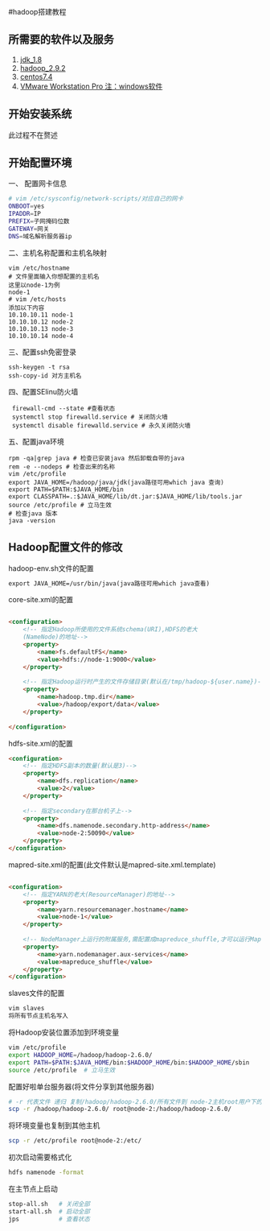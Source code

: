 #hadoop搭建教程
## 所需要的软件以及服务
1. [jdk_1.8](https://pan.baidu.com/s/1NI3auPrbKCmu5NoPAhtncA)
2. [hadoop_2.9.2](https://pan.baidu.com/s/1NUoJR5Z35D99gw0BZJQaKg)
3. [centos7.4](http://isoredirect.centos.org/centos/8/isos/x86_64/CentOS-8-x86_64-1905-dvd1.iso)
4. [VMware Workstation Pro 注：windows软件](https://pan.baidu.com/s/1JCNc7AizOIwAlexfK5EAGA) 
## 开始安装系统
此过程不在赘述

## 开始配置环境
一、 配置网卡信息
```bash
# vim /etc/sysconfig/network-scripts/对应自己的网卡
ONBOOT=yes
IPADDR=IP
PREFIX=子网掩码位数
GATEWAY=网关
DNS=域名解析服务器ip
```
二、主机名称配置和主机名映射
```haml
vim /etc/hostname
# 文件里面输入你想配置的主机名
这里以node-1为例
node-1
# vim /etc/hosts
添加以下内容
10.10.10.11 node-1
10.10.10.12 node-2
10.10.10.13 node-3
10.10.10.14 node-4
```
三、配置ssh免密登录
```haml
ssh-keygen -t rsa
ssh-copy-id 对方主机名
```
四、配置SElinu防火墙
```shell script
 firewall-cmd --state #查看状态
 systemctl stop firewalld.service # 关闭防火墙
 systemctl disable firewalld.service # 永久关闭防火墙
```
五、配置java环境
```shell script
rpm -qa|grep java # 检查已安装java 然后卸载自带的java
rem -e --nodeps # 检查出来的名称
vim /etc/profile
export JAVA_HOME=/hadoop/java/jdk(java路径可用which java 查询)
export PATH=$PATH:$JAVA_HOME/bin
export CLASSPATH=.:$JAVA_HOME/lib/dt.jar:$JAVA_HOME/lib/tools.jar
source /etc/profile # 立马生效
# 检查java 版本
java -version
```
## Hadoop配置文件的修改

hadoop-env.sh文件的配置
```xml
export JAVA_HOME=/usr/bin/java(java路径可用which java查看)
```
core-site.xml的配置
```html

<configuration>
	<!-- 指定Hadoop所使用的文件系统schema(URI),HDFS的老大
	(NameNode)的地址-->
	<property>
		<name>fs.defaultFS</name>
		<value>hdfs://node-1:9000</value>
	</property>
	
	<!-- 指定Hadoop运行时产生的文件存储目录(默认在/tmp/hadoop-${user.name})-->
	<property>
		<name>hadoop.tmp.dir</name>
		<value>/hadoop/export/data</value>
	</property>
	
</configuration>
```
hdfs-site.xml的配置
```html
<configuration>
	<!-- 指定HDFS副本的数量(默认是3)-->
	<property>
		<name>dfs.replication</name>
		<value>2</value>
	</property>
	
	<!-- 指定secondary在那台机子上-->
	<property>
		<name>dfs.namenode.secondary.http-address</name>
		<value>node-2:50090</value>
	</property>
</configuration>
```
mapred-site.xml的配置(此文件默认是mapred-site.xml.template)
```html

<configuration>
	<!-- 指定YARN的老大(ResourceManager)的地址-->
	<property>
		<name>yarn.resourcemanager.hostname</name>
		<value>node-1</value>
	</property>
	
	<!-- NodeManager上运行的附属服务,需配置成mapreduce_shuffle,才可以运行Mapreduce程序默认值-->
	<property>
		<name>yarn.nodemanager.aux-services</name>
		<value>mapreduce_shuffle</value>
	</property>
</configuration>

```
slaves文件的配置
```bash
vim slaves
将所有节点主机名写入
```
将Hadoop安装位置添加到环境变量
```bash
vim /etc/profile
export HADOOP_HOME=/hadoop/hadoop-2.6.0/
export PATH=$PATH:$JAVA_HOME/bin:$HADOOP_HOME/bin:$HADOOP_HOME/sbin
source /etc/profile  # 立马生效

```
配置好啦单台服务器(将文件分享到其他服务器)
```bash
# -r 代表文件 递归 复制/hadoop/hadoop-2.6.0/所有文件到 node-2主机root用户下的/hadoop/hadoop-2.6.0/下
scp -r /hadoop/hadoop-2.6.0/ root@node-2:/hadoop/hadoop-2.6.0/

```
将环境变量也复制到其他主机
```bash
scp -r /etc/profile root@node-2:/etc/
```
初次启动需要格式化
```bash
hdfs namenode -format
```
在主节点上启动
```bash
stop-all.sh   # 关闭全部
start-all.sh  # 启动全部
jps           # 查看状态
```